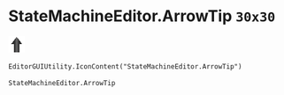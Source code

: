 # StateMachineEditor.ArrowTip `30x30`
<img src="/img/StateMachineEditor.ArrowTip.png" width=30 height=30>

``` CSharp
EditorGUIUtility.IconContent("StateMachineEditor.ArrowTip")
```
```
StateMachineEditor.ArrowTip
```
